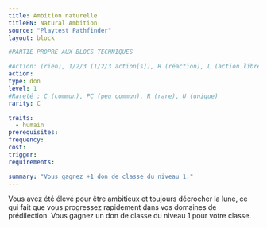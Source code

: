 ```yaml
---
title: Ambition naturelle
titleEN: Natural Ambition
source: "Playtest Pathfinder"
layout: block

#PARTIE PROPRE AUX BLOCS TECHNIQUES

#Action: (rien), 1/2/3 (1/2/3 action[s]), R (réaction), L (action libre)
action: 
type: don
level: 1
#Rareté : C (commun), PC (peu commun), R (rare), U (unique)
rarity: C

traits:
  - humain
prerequisites: 
frequency:
cost:
trigger:
requirements:

summary: "Vous gagnez +1 don de classe du niveau 1."
---
```


Vous avez été élevé pour être ambitieux et toujours décrocher la lune, ce qui fait que vous progressez rapidement dans vos domaines de prédilection. Vous gagnez un don de classe du niveau 1 pour votre classe.